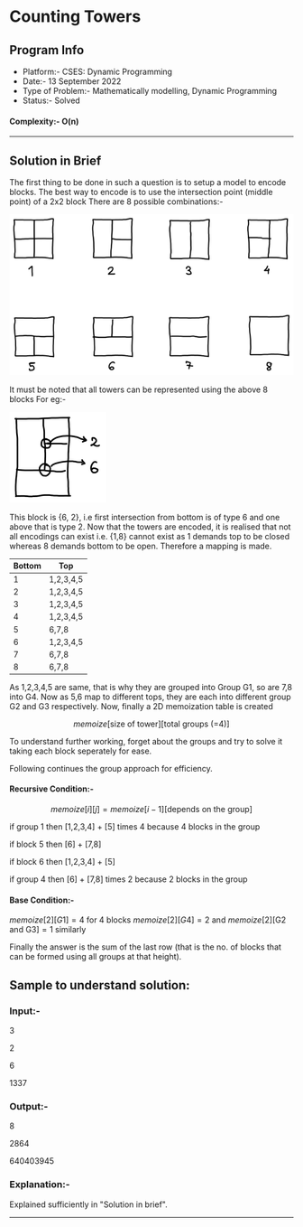 # Counting Towers
## Program Info
- Platform:- CSES: Dynamic Programming
- Date:- 13 September 2022
- Type of Problem:- Mathematically modelling, Dynamic Programming
- Status:- Solved
#### Complexity:- O(n)

---
## Solution in Brief
The first thing to be done in such a question is to setup a model to encode blocks.
The best way to encode is to use the intersection point (middle point) of a 2x2 block
There are 8 possible combinations:-

![8_blocks.png](https://github.com/DarkMenacer/Legacy/blob/main/Programming/C%2B%2B/Submissions/CSES/Dynamic%20Programming/Counting%20Towers/8_blocks.png)

It must be noted that all towers can be represented using the above 8 blocks
For eg:-

![Example_block.png](https://github.com/DarkMenacer/Legacy/blob/main/Programming/C%2B%2B/Submissions/CSES/Dynamic%20Programming/Counting%20Towers/Example_block.png)

This block is {6, 2}, i.e first intersection from bottom is of type 6 and one above that is type 2.
Now that the towers are encoded, it is realised that not all encodings can exist i.e.
{1,8} cannot exist as 1 demands top to be closed whereas 8 demands bottom to be open.
Therefore a mapping is made.

| Bottom | Top       |
| ------ | --------- |
| 1      | 1,2,3,4,5 |
| 2      | 1,2,3,4,5 |
| 3      | 1,2,3,4,5 |
| 4      | 1,2,3,4,5 |
| 5      | 6,7,8     |
| 6      | 1,2,3,4,5 |
| 7      | 6,7,8     |
| 8      | 6,7,8     |


As 1,2,3,4,5 are same, that is why they are grouped into Group G1, so are 7,8 into G4.
Now as 5,6 map to different tops, they are each into different group G2 and G3 respectively.
Now, finally a 2D memoization table is created 

$$memoize[\text{size of tower}][\text{total groups (=4)}]$$

To understand further working, forget about the groups and try to solve it taking each block seperately for ease.

Following continues the group approach for efficiency.

#### Recursive Condition:-
$$memoize[i][j] = memoize[i-1][\text{depends on the group}]$$

$\text{if group 1 then [1,2,3,4] + [5] times 4 because 4 blocks in the group}$

$\text{if block 5 then [6] + [7,8]}$

$\text{if block 6 then [1,2,3,4] + [5]}$

$\text{if group 4 then [6] + [7,8] times 2 because 2 blocks in the group}$

#### Base Condition:-
$memoize[2][G1] = 4 \text{ for 4 blocks}$ 
$memoize[2][G4] = 2$ and 
$memoize[2][\text{G2 and G3}] = 1$ similarly

Finally the answer is the sum of the last row (that is the no. of blocks that can be formed using all groups at that height).

## Sample to understand solution:
### Input:-
3

2

6

1337

### Output:-
8

2864

640403945

### Explanation:-
Explained sufficiently in "Solution in brief".

---
